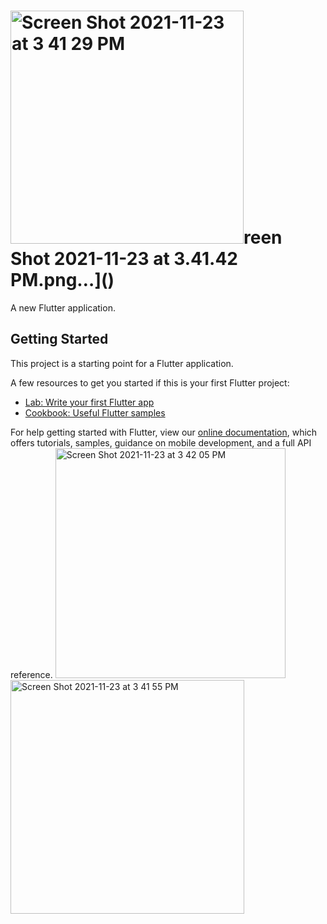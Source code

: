 # <img width="373" alt="Screen Shot 2021-11-23 at 3 41 29 PM" src="https://user-images.githubusercontent.com/23251616/143108333-6d9b2a67-4eb0-434c-ae87-0f43b0b3f9d4.png">reen Shot 2021-11-23 at 3.41.42 PM.png…]()

A new Flutter application.

## Getting Started

This project is a starting point for a Flutter application.

A few resources to get you started if this is your first Flutter project:

- [Lab: Write your first Flutter app](https://flutter.dev/docs/get-started/codelab)
- [Cookbook: Useful Flutter samples](https://flutter.dev/docs/cookbook)

For help getting started with Flutter, view our
[online documentation](https://flutter.dev/docs), which offers tutorials,
samples, guidance on mobile development, and a full API reference.
<img width="368" alt="Screen Shot 2021-11-23 at 3 42 05 PM" src="https://user-images.githubusercontent.com/23251616/143108251-89b09048-6ac2-4577-a107-35307431e855.png">
<img width="374" alt="Screen Shot 2021-11-23 at 3 41 55 PM" src="https://user-images.githubusercontent.com/23251616/143108295-471c44e1-f1e7-41ee-8721-25980e9e3b53.png">
